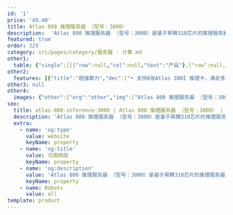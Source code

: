 ```yaml
---
id: '1'
price: '49.40'
title: Atlas 800 推理服务器 （型号：3000）
description:  'Atlas 800 推理服务器 （型号：3000）是基于昇腾310芯片的推理服务器，最大可支持8个Atlas 300I 推理卡，提供强大的实时推理能力，广泛应用于中心侧AI推理场景。'
featured: true
order: 329
category: src/pages/category/服务器 - 计算.md
other1: 
  table: {"single":[[{"row":null,"col":null,"text":"产品"},{"row":null,"col":null,"text":"Atlas 800 推理服务器\n型号：3000"}],[{"row":null,"col":null,"text":"形态"},{"row":null,"col":null,"text":"2U AI服务器"}],[{"row":null,"col":null,"text":"CPU"},{"row":null,"col":null,"text":"2 * 鲲鹏920"}],[{"row":null,"col":null,"text":"CPU内存"},{"row":null,"col":null,"text":"32个DDR4内存插槽，最高2933 MT/s"}],[{"row":null,"col":null,"text":"AI加速卡"},{"row":null,"col":null,"text":"最大支持8个Atlas 300I 推理卡"}],[{"row":null,"col":null,"text":"AI算力"},{"row":null,"col":null,"text":"最大704 TOPS INT8"}],[{"row":null,"col":null,"text":"NPU内存"},{"row":null,"col":null,"text":"最大256 GB，总带宽最大1638.4 GB/s"}],[{"row":null,"col":null,"text":"本地存储"},{"row":null,"col":null,"text":"25*2.5 SAS/SATA\n12*3.5 SAS/SATA\n8*2.5 SAS/SATA+12x2.5 NVMe"}],[{"row":null,"col":null,"text":"RAID支持"},{"row":null,"col":null,"text":"RAID 0/1/10/5/50/6/60等"}],[{"row":null,"col":null,"text":"PCIe"},{"row":null,"col":null,"text":"最多支持9个PCIe4.0 PCIe接口，其中1个为RAID扣卡专用的PCIe扩展槽位，另外8个为标准的PCIe扩展槽位"}],[{"row":null,"col":null,"text":"电源"},{"row":null,"col":null,"text":"2个热插拔900 W或2000 W交流电源模块，支持1+1冗余备份"}],[{"row":null,"col":null,"text":"风扇"},{"row":null,"col":null,"text":"4个热拔插风扇，支持N+1冗余备份"}],[{"row":null,"col":null,"text":"工作环境温度"},{"row":null,"col":null,"text":"5℃～40℃"}],[{"row":null,"col":null,"text":"结构尺寸(宽x深x高)"},{"row":null,"col":null,"text":"447 mm * 790 mm * 86.1 mm"}]]}
other2:
  features: [{"title":"超强算力","dec":["• 支持8张Atlas 300I 推理卡，满足多场景推理需求；整机可提供640路高清视频实时分析（1080P 25FPS）\n• 搭载64核架构、具有超强算力的鲲鹏920处理器，高效加速应用"]},{"title":"超高能效","dec":["• 发挥鲲鹏架构多核、低功耗优势，为推理场景构建高效能、低功耗的AI计算平台\n• Atlas 300I 单卡功耗仅67W，为AI服务器算力加速同时提供更优的能效比"]}]
other3: null
other4:
  images: {"other":{"org":"other","img":["Atlas 800 推理服务器 （型号：3000）.webp"]}}
seo:
  title: atlas-800-inference-3000 | Atlas 800 推理服务器 （型号：3000） | null | 昇腾计算 | 服务器 - 计算 | 数据中心
  description: 'Atlas 800 推理服务器 （型号：3000）是基于昇腾310芯片的推理服务器，最大可支持8个Atlas 300I 推理卡，提供强大的实时推理能力，广泛应用于中心侧AI推理场景。'
  extra:
    - name: 'og:type'
      value: website
      keyName: property
    - name: 'og:title'
      value: 河南网田
      keyName: property
    - name: 'og:description'
      value: 'Atlas 800 推理服务器 （型号：3000）是基于昇腾310芯片的推理服务器，最大可支持8个Atlas 300I 推理卡，提供强大的实时推理能力，广泛应用于中心侧AI推理场景。'
      keyName: property
    - name: Robots
      value: all
template: product
---
```

